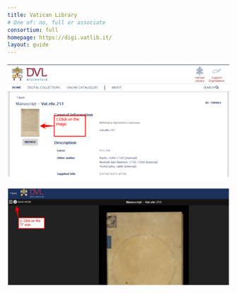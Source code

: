 ```yaml
---
title: Vatican Library
# One of: no, full or associate
consortium: full
homepage: https://digi.vatlib.it/
layout: guide
---
```


![Catalogue link](catalogue.png)

![Viewer link](viewer.png)
